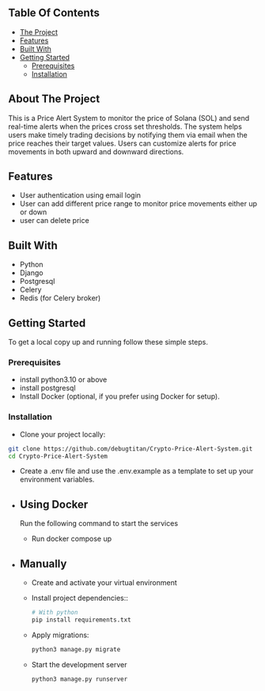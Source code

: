## Table Of Contents

- [The Project](#about-the-project)
- [Features](#features)
- [Built With](#built-with)
- [Getting Started](#getting-started)
  - [Prerequisites](#prerequisites)
  - [Installation](#installation)

## About The Project

This is a Price Alert System to monitor the price of Solana (SOL) and send real-time alerts when the prices cross set thresholds. The system helps users make timely trading decisions by notifying them via email when the price reaches their target values. Users can customize alerts for price movements in both upward and downward directions.

## Features

- User authentication using email login
- User can add different price range to monitor price movements either up or down
- user can delete price

## Built With

- Python
- Django
- Postgresql
- Celery
- Redis (for Celery broker)

## Getting Started

To get a local copy up and running follow these simple steps.

### Prerequisites

- install python3.10 or above
- install postgresql
- Install Docker (optional, if you prefer using Docker for setup).

### Installation

- Clone your project locally:

```bash
git clone https://github.com/debugtitan/Crypto-Price-Alert-System.git
cd Crypto-Price-Alert-System
```

- Create a .env file and use the .env.example as a template to set up your environment variables.

- ## Using Docker

  Run the following command to start the services

  - Run docker compose up

- ## Manually

  - Create and activate your virtual environment

  - Install project dependencies::

    ```bash
    # With python
    pip install requirements.txt
    ```

  - Apply migrations:

    ```bash
    python3 manage.py migrate
    ```

  - Start the development server
    ```bash
    python3 manage.py runserver
    ```
